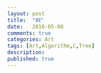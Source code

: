 ```yaml
---
layout: post
title:  "树"
date:   2016-05-08
comments: true
categories: Art
tags: [Art,Algorithm,C,Tree]
description:
published: true
---
```

